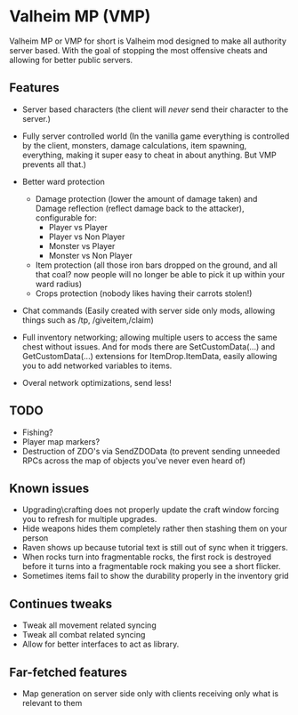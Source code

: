 ﻿# Valheim MP (VMP)

Valheim MP or VMP for short is Valheim mod designed to make all authority server based. With the goal of stopping the most offensive cheats and allowing for better public servers.

## Features

- Server based characters (the client will *never* send their character to the server.)

- Fully server controlled world (In the vanilla game everything is controlled by the client, monsters, damage calculations, item spawning, everything, making it super easy to cheat in about anything. But VMP prevents all that.)

- Better ward protection
  - Damage protection (lower the amount of damage taken) and Damage reflection (reflect damage back to the attacker), configurable for:
    - Player vs Player
    - Player vs Non Player
    - Monster vs Player
    - Monster vs Non Player
  - Item protection (all those iron bars dropped on the ground, and all that coal? now people will no longer be able to pick it up within your ward radius)
  - Crops protection (nobody likes having their carrots stolen!)

- Chat commands (Easily created with server side only mods, allowing things such as \/tp, \/giveitem,\/claim)

- Full inventory networking; allowing multiple users to access the same chest without issues. And for mods there are SetCustomData(...) and GetCustomData(...)  extensions for ItemDrop.ItemData, easily allowing you to add networked variables to items.

- Overal network optimizations, send less!

## TODO

- Fishing?
- Player map markers?
- Destruction of ZDO's via SendZDOData (to prevent sending unneeded RPCs across the map of objects you've never even heard of)


## Known issues 

- Upgrading\crafting does not properly update the craft window forcing you to refresh for multiple upgrades.
- Hide weapons hides them completely rather then stashing them on your person
- Raven shows up because tutorial text is still out of sync when it triggers.
- When rocks turn into fragmentable rocks, the first rock is destroyed before it turns into a fragmentable rock making you see a short flicker.
- Sometimes items fail to show the durability properly in the inventory grid


## Continues tweaks

- Tweak all movement related syncing
- Tweak all combat related syncing
- Allow for better interfaces to act as library.


## Far-fetched features

- Map generation on server side only with clients receiving only what is relevant to them